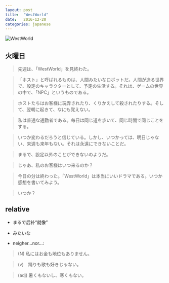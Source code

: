 ```yaml
---
layout: post
title:  "WestWorld"
date:   2016-12-20
categories: japanese
---
```


![WestWorld](https://ooo.0o0.ooo/2016/12/21/5859df197d49d.jpg)

## 火曜日

> 先週は、「WestWorld」を見終わた。

> 「ホスト」と呼ばれるものは、人間みたいなロボットだ。人間が造る世界で、設定のキャラクターとして、予定の生活する。それは、ゲームの世界の中で、「NPC」というものである。

> ホストたちはお客様に玩弄されたり、くりかえして殺されたりする。そして、翌朝に起きて、なにも覚えない。

> 私は普通な通勤者である。毎日は同じ道を歩いて、同じ時間で同じことをする。

> いつか変わるだろうと信じている。しかし、いつかっては、明日じゃない、来週も来年もない。それは永遠にできないことだ。

> まるで、設定以外のことができないのようだ。

> じゃあ、私のお客様はいつ来るのか？

> 今日の分は終わった。「WestWorld」は本当にいいドラマである。いつか感想を書いてみよう。

> いつか？



## relative

* まるで后补“就像”

* みたいな

* neigher...nor...: 

> (N) 私にはお金も地位もありません。

> (v)　踊りも歌も好きじゃない。

> (adj) 暑くもないし、寒くもない。
